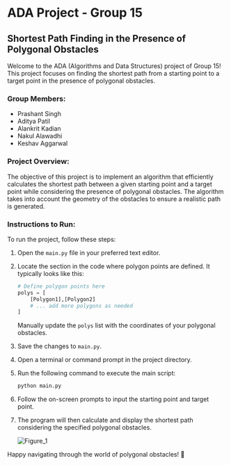 # ADA Project - Group 15

## Shortest Path Finding in the Presence of Polygonal Obstacles

Welcome to the ADA (Algorithms and Data Structures) project of Group 15! This project focuses on finding the shortest path from a starting point to a target point in the presence of polygonal obstacles.

### Group Members:
- Prashant Singh
- Aditya Patil
- Alankrit Kadian
- Nakul Alawadhi
- Keshav Aggarwal

### Project Overview:

The objective of this project is to implement an algorithm that efficiently calculates the shortest path between a given starting point and a target point while considering the presence of polygonal obstacles. The algorithm takes into account the geometry of the obstacles to ensure a realistic path is generated.

### Instructions to Run:

To run the project, follow these steps:
1. Open the `main.py` file in your preferred text editor.

2. Locate the section in the code where polygon points are defined. It typically looks like this:

   ```python
   # Define polygon points here
   polys = [
       [Polygon1],[Polygon2]
       # ... add more polygons as needed
   ]
   ```

   Manually update the `polys` list with the coordinates of your polygonal obstacles.

5. Save the changes to `main.py`.

6. Open a terminal or command prompt in the project directory.

7. Run the following command to execute the main script:

   ```bash
   python main.py
   ```

8. Follow the on-screen prompts to input the starting point and target point.

9. The program will then calculate and display the shortest path considering the specified polygonal obstacles.

   ![Figure_1](https://github.com/alankritkadian/Euclidian_shortest_Path/assets/96477225/bf92f15e-dbc5-4d3e-957b-f4c6fe8ba598)

Happy navigating through the world of polygonal obstacles! 🚀
